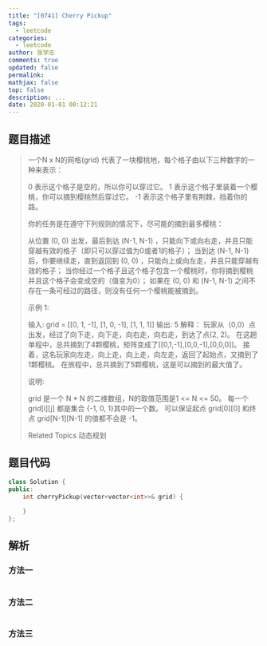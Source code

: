 ```yaml
---
title: "[0741] Cherry Pickup"
tags:
  - leetcode
categories:
  - leetcode
author: 张学志
comments: true
updated: false
permalink:
mathjax: false
top: false
description: ...
date: 2020-01-01 00:12:21
---
```


## 题目描述

> 一个N x N的网格(grid) 代表了一块樱桃地，每个格子由以下三种数字的一种来表示： 
> 
> 
> 0 表示这个格子是空的，所以你可以穿过它。 
> 1 表示这个格子里装着一个樱桃，你可以摘到樱桃然后穿过它。 
> -1 表示这个格子里有荆棘，挡着你的路。 
> 
> 
> 你的任务是在遵守下列规则的情况下，尽可能的摘到最多樱桃： 
> 
> 
> 从位置 (0, 0) 出发，最后到达 (N-1, N-1) ，只能向下或向右走，并且只能穿越有效的格子（即只可以穿过值为0或者1的格子）； 
> 当到达 (N-1, N-1) 后，你要继续走，直到返回到 (0, 0) ，只能向上或向左走，并且只能穿越有效的格子； 
> 当你经过一个格子且这个格子包含一个樱桃时，你将摘到樱桃并且这个格子会变成空的（值变为0）； 
> 如果在 (0, 0) 和 (N-1, N-1) 之间不存在一条可经过的路径，则没有任何一个樱桃能被摘到。 
> 
> 
> 示例 1: 
> 
> 
> 输入: grid =
> [[0, 1, -1],
> [1, 0, -1],
> [1, 1,  1]]
> 输出: 5
> 解释： 
> 玩家从（0,0）点出发，经过了向下走，向下走，向右走，向右走，到达了点(2, 2)。
> 在这趟单程中，总共摘到了4颗樱桃，矩阵变成了[[0,1,-1],[0,0,-1],[0,0,0]]。
> 接着，这名玩家向左走，向上走，向上走，向左走，返回了起始点，又摘到了1颗樱桃。
> 在旅程中，总共摘到了5颗樱桃，这是可以摘到的最大值了。
> 
> 
> 说明: 
> 
> 
> grid 是一个 N * N 的二维数组，N的取值范围是1 <= N <= 50。 
> 每一个 grid[i][j] 都是集合 {-1, 0, 1}其中的一个数。 
> 可以保证起点 grid[0][0] 和终点 grid[N-1][N-1] 的值都不会是 -1。 
> 
> Related Topics 动态规划

## 题目代码

```cpp
class Solution {
public:
    int cherryPickup(vector<vector<int>>& grid) {
        
    }
};
```

## 解析

### 方法一

```cpp

```

### 方法二

```cpp

```

### 方法三

```cpp

```

